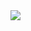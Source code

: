 <img   align="center" src="https://github-readme-stats.vercel.app/api?username=AZCodingAccount&locale=cn&line_height=33&show_icons=true&hide=&theme=&rank_icon=default"/>
